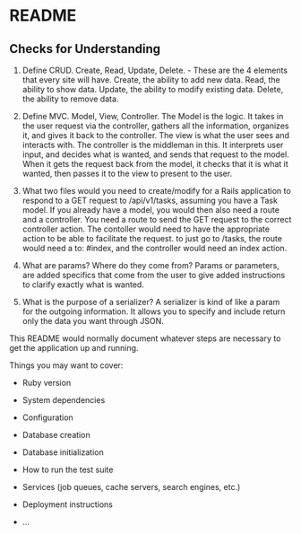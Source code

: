 # README
## Checks for Understanding

1. Define CRUD.
  Create, Read, Update, Delete.  - These are the 4 elements that every site will have.  Create, the ability to add new data.  Read, the ability to show data. Update, the ability to modify existing data.  Delete, the ability to remove data.

2. Define MVC.
  Model, View, Controller.  The Model is the logic.  It takes in the user request via the controller, gathers all the information, organizes it, and gives it back to the controller.  The view is what the user sees and interacts with.  The controller is the middleman in this.  It interprets user input, and decides what is wanted, and sends that request to the model.  When it gets the request back from the model, it checks that it is what it wanted, then passes it to the view to present to the user.

3. What two files would you need to create/modify for a Rails application to respond to a GET request to /api/v1/tasks, assuming you have a Task model.
  If you already have a model, you would then also need a route and a controller.  You need a route to send the GET request to the correct controller action.  The contoller would need to have the appropriate action to be able to facilitate the request.  to just go to /tasks, the route would need a to: #index, and the controller would need an index action.

4. What are params? Where do they come from?
  Params or parameters, are added specifics that come from the user to give added instructions to clarify exactly what is wanted.

5. What is the purpose of a serializer?
  A serializer is kind of like a param for the outgoing information.  It allows you to specify and include return only the data you want through JSON.


This README would normally document whatever steps are necessary to get the
application up and running.

Things you may want to cover:

* Ruby version

* System dependencies

* Configuration

* Database creation

* Database initialization

* How to run the test suite

* Services (job queues, cache servers, search engines, etc.)

* Deployment instructions

* ...
